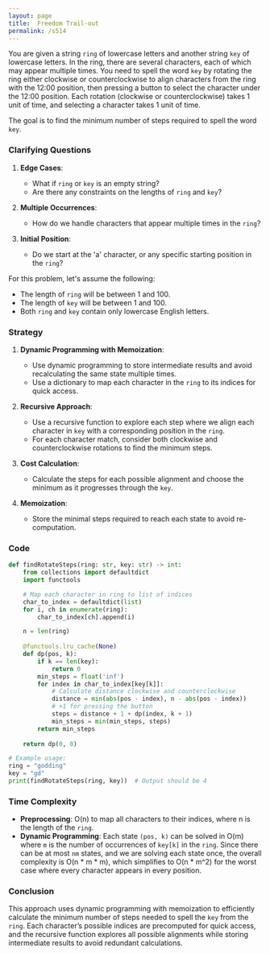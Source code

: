 ```yaml
---
layout: page
title:  Freedom Trail-out
permalink: /s514
---
```


You are given a string `ring` of lowercase letters and another string `key` of lowercase letters. In the ring, there are several characters, each of which may appear multiple times. You need to spell the word `key` by rotating the ring either clockwise or counterclockwise to align characters from the ring with the 12:00 position, then pressing a button to select the character under the 12:00 position. Each rotation (clockwise or counterclockwise) takes 1 unit of time, and selecting a character takes 1 unit of time.

The goal is to find the minimum number of steps required to spell the word `key`.

### Clarifying Questions

1. **Edge Cases**:
   - What if `ring` or `key` is an empty string?
   - Are there any constraints on the lengths of `ring` and `key`?
   
2. **Multiple Occurrences**:
   - How do we handle characters that appear multiple times in the `ring`?

3. **Initial Position**:
   - Do we start at the 'a' character, or any specific starting position in the `ring`?

For this problem, let's assume the following:
- The length of `ring` will be between 1 and 100.
- The length of `key` will be between 1 and 100.
- Both `ring` and `key` contain only lowercase English letters.

### Strategy

1. **Dynamic Programming with Memoization**: 
   - Use dynamic programming to store intermediate results and avoid recalculating the same state multiple times.
   - Use a dictionary to map each character in the `ring` to its indices for quick access.

2. **Recursive Approach**:
   - Use a recursive function to explore each step where we align each character in `key` with a corresponding position in the `ring`.
   - For each character match, consider both clockwise and counterclockwise rotations to find the minimum steps.
   
3. **Cost Calculation**:
   - Calculate the steps for each possible alignment and choose the minimum as it progresses through the `key`.

4. **Memoization**:
   - Store the minimal steps required to reach each state to avoid re-computation.

### Code

```python
def findRotateSteps(ring: str, key: str) -> int:
    from collections import defaultdict
    import functools

    # Map each character in ring to list of indices
    char_to_index = defaultdict(list)
    for i, ch in enumerate(ring):
        char_to_index[ch].append(i)

    n = len(ring)
    
    @functools.lru_cache(None)
    def dp(pos, k):
        if k == len(key):
            return 0
        min_steps = float('inf')
        for index in char_to_index[key[k]]:
            # Calculate distance clockwise and counterclockwise
            distance = min(abs(pos - index), n - abs(pos - index))
            # +1 for pressing the button
            steps = distance + 1 + dp(index, k + 1)
            min_steps = min(min_steps, steps)
        return min_steps
    
    return dp(0, 0)

# Example usage:
ring = "godding"
key = "gd"
print(findRotateSteps(ring, key))  # Output should be 4
```

### Time Complexity

- **Preprocessing**: O(n) to map all characters to their indices, where n is the length of the `ring`.
- **Dynamic Programming**: Each state `(pos, k)` can be solved in O(m) where `m` is the number of occurrences of `key[k]` in the `ring`. Since there can be at most `nm` states, and we are solving each state once, the overall complexity is O(n * m * m), which simplifies to O(n * m^2) for the worst case where every character appears in every position.

### Conclusion

This approach uses dynamic programming with memoization to efficiently calculate the minimum number of steps needed to spell the `key` from the `ring`. Each character’s possible indices are precomputed for quick access, and the recursive function explores all possible alignments while storing intermediate results to avoid redundant calculations.